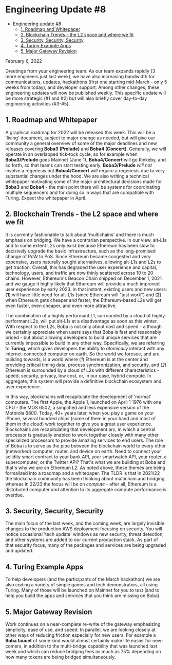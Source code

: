 # Engineering Update #8

- [Engineering update #8](#engineering-update--8)
  * [1. Roadmap and Whitepaper](#1-roadmap-and-whitepaper)
  * [2. Blockchain Trends - the L2 space and where we fit](#2-blockchain-trends---the-l2-space-and-where-we-fit)
  * [3. Security, Security, Security](#3-security--security--security)
  * [4. Turing Example Apps](#4-turing-example-apps)
  * [5. Major Gateway Revision](#5-major-gateway-revision)

February 6, 2022

Greetings from your engineering team. As our team expands rapidly (3 more engineers just last week), we have also increasing bandwidth for communications, updates, hackathons (first one starting mid-March - only 5 weeks from today), and developer support. Among other changes, these engineering updates will now be published weekly. This specific update will be more strategic (#1 and #2) but will also briefly cover day-to-day engineering activities (#3-#5). 

## 1. Roadmap and Whitepaper

A graphical roadmap for 2022 will be released this week. This will be a 'living' document, subject to major change as needed, but will give our community a general overview of some of the major deadlines and new releases covering **Boba3 (Prelude)** and **Boba4 (Concert)**. Generally, we will operate in an overlapped tick-tock cycle, so for example when **Boba3/Prelude** goes Mainnet (June 1), **Boba4/Concert** will go Rinkeby, and so forth, so that teams can start testing early. **Boba3/Prelude** _will not_ involve a regenesis but **Boba4/Concert** _will_ require a regenesis due to very substantial changes under the hood. We are also writing a technical whitepaper motivating some of the major architectural decisions made for **Boba3** and **Boba4** - the main point there will be systems for coordinating multiple sequencers and for doing so in ways that are compatible with Turing. Expect the whitepaper in April. 

## 2. Blockchain Trends - the L2 space and where we fit

It is currently fashionable to talk about 'multichains' and there is much emphasis on bridging. We have a contrarian perspective. In our view, alt-L1s and to some extent L2s only exist because Ethereum has been slow to decisively upgrade the basic infrastructure, such as the long-promised change of PoW to PoS. Since Ethereum became congested and very expensive, users naturally sought alternatives, allowing alt-L1s and L2s to get traction. Overall, this has degraded the user experience and capital, technology, users, and traffic are now thinly scattered across 10 to 20 chains. However, Ethereum's Beacon Chain shipped on December 1, 2021 and we gauge it highly likely that Ethereum will provide a much improved user experience by early 2023. In that instant, existing users and new users: (**1**) will have little need for alt-L1s (since Ethereum will "just work") and (**2**) when Ethereum gets cheaper and faster, the Ethereum-based L2s will get even faster, even cheaper, and even more attractive. 

The combination of a highly performant L1, surrounded by a cloud of highly-performant L2s, will put alt-L1s at a disadvantage as soon as this winter. With respect to the L2s, Boba is not only about cost and speed - although we certainly appreciate when users says that Boba is fast and reasonably priced - but about allowing developers to build unique services that are currently impossible to build in any other way. Specifically, we are referring to **Turing**, which gives developers the ability to _atomically_ interact with any internet-connected computer on earth. So the world we foresee, and are building towards, is a world where (*1*) Ethereum is at the center and providing critical timing data, process synchronization, and security, and (*2*) Ethereum is surrounded by a cloud of L2s with different characteristics - speed, security, privacy, low cost, or, in our case, hybrid compute. In aggregate, this system will provide a definitive blockchain ecosystem and user experience.

In this way, blockchains will recapitulate the development of 'normal' computers. The first Apple, the Apple 1, launched on April 1 1976 with one CPU - the MOS 6502, a simplified and less expensive version of the Motorola 6800. Today, 40+ years later, when you play a game on your iPhone, several hundred chips (some of them in your hand and most of them in the cloud) work together to give you a great user experience. Blockchains are recapitulating that development arc, in which a central processor is gradually enabled to work together closely with many other specialized processors to provide amazing services to end users. The role of Boba is to serve as the pipe between the blockchain world to every other (networked) computer, router, and device on earth. Need to connect your solidity smart contract to your bank API, your smartwatch API, your router, a supercomputer, or the Twitter API? That's what we are building at Boba and that's why we are an Ethereum L2. As noted above, these themes are being formalized into a roadmap and a whitepaper. The TLDR is that in 2021/22 the blockchain community has been thinking about multichain and bridging, whereas in 22/23 the focus will be on _compute_ - after all, Ethereum is a distributed computer and attention to its aggregate compute performance is overdue. 

## 3. Security, Security, Security

The main focus of the last week, and the coming week, are largely invisible changes to the production AWS deployment focusing on security. You will notice occasional 'tech update' windows as new security, threat detection, and other systems are added to our current production stack. As part of that security focus, many of the packages and services are being upgraded and updated.      

## 4. Turing Example Apps

To help developers (and the participants of the March hackathon) we are also coding a variety of simple games and tech demonstrators, all using Turing. Many of those will be launched on Mainnet for you to test (and to help you build the apps and services that you think are missing on Boba).

## 5. Major Gateway Revision

Work continues on a near-complete re-write of the gateway emphasizing simplicity, ease of use, and speed. In parallel, we are looking closely at other ways of reducing friction especially for new users. For example a **Boba faucet** of some kind would almost certainly make life easier for new-comers, in addition to the multi-bridge capability that was launched last week and which can reduce bridging fees as much as 75% depending on how many tokens are being bridged simultaneously. 

